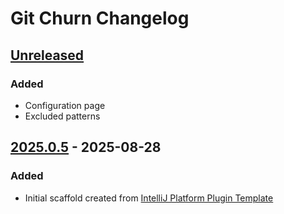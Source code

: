<!-- Keep a Changelog guide -> https://keepachangelog.com -->

# Git Churn Changelog

## [Unreleased]

### Added

- Configuration page
- Excluded patterns

## [2025.0.5] - 2025-08-28

### Added

- Initial scaffold created from [IntelliJ Platform Plugin Template](https://github.com/JetBrains/intellij-platform-plugin-template)

[Unreleased]: https://github.com/j-plugins/git-churn-plugin/compare/v2025.0.5...HEAD
[2025.0.5]: https://github.com/j-plugins/git-churn-plugin/commits/v2025.0.5
